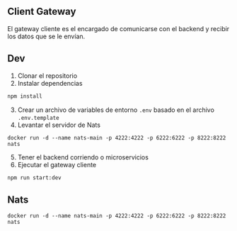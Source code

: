 ## Client Gateway

El gateway cliente es el encargado de comunicarse con el backend y recibir los datos que se le envían.

## Dev

1. Clonar el repositorio
2. Instalar dependencias

```bash
npm install
```

3. Crear un archivo de variables de entorno `.env` basado en el archivo `.env.template`
4. Levantar el servidor de Nats
```
docker run -d --name nats-main -p 4222:4222 -p 6222:6222 -p 8222:8222 nats
```
5. Tener el backend corriendo o microservicios
6. Ejecutar el gateway cliente
```bash
npm run start:dev
```

## Nats

```
docker run -d --name nats-main -p 4222:4222 -p 6222:6222 -p 8222:8222 nats
```